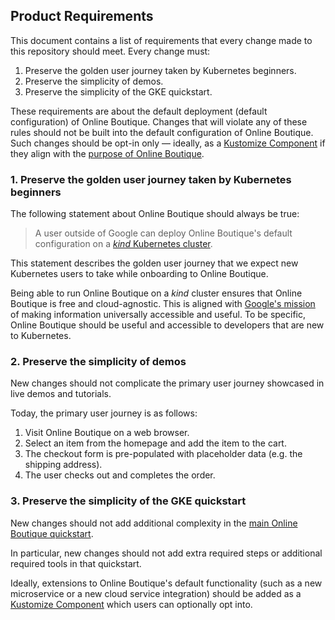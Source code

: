 ## Product Requirements

This document contains a list of requirements that every change made to this repository should meet.
Every change must:
1. Preserve the golden user journey taken by Kubernetes beginners.
1. Preserve the simplicity of demos.
1. Preserve the simplicity of the GKE quickstart.

These requirements are about the default deployment (default configuration) of Online Boutique.
Changes that will violate any of these rules should not be built into the default configuration of Online Boutique.
Such changes should be opt-in only — ideally, as a [Kustomize Component](https://github.com/GoogleCloudPlatform/microservices-demo/tree/main/kustomize) if they align with the [purpose of Online Boutique](/docs/purpose.md).

### 1. Preserve the golden user journey taken by Kubernetes beginners

The following statement about Online Boutique should always be true:

> A user outside of Google can deploy Online Boutique's default configuration on a [_kind_ Kubernetes cluster](https://kind.sigs.k8s.io/).

This statement describes the golden user journey that we expect new Kubernetes users to take while onboarding to Online Boutique.

Being able to run Online Boutique on a _kind_ cluster ensures that Online Boutique is free and cloud-agnostic. This is aligned with [Google's mission](https://about.google/) of making information universally accessible and useful. To be specific, Online Boutique should be useful and accessible to developers that are new to Kubernetes.

### 2. Preserve the simplicity of demos

New changes should not complicate the primary user journey showcased in live demos and tutorials.

Today, the primary user journey is as follows:
1. Visit Online Boutique on a web browser.
2. Select an item from the homepage and add the item to the cart.
3. The checkout form is pre-populated with placeholder data (e.g. the shipping address).
4. The user checks out and completes the order.

### 3. Preserve the simplicity of the GKE quickstart

New changes should not add additional complexity in the [main Online Boutique quickstart](https://github.com/GoogleCloudPlatform/microservices-demo#quickstart-gke).

In particular, new changes should not add extra required steps or additional required tools in that quickstart.

Ideally, extensions to Online Boutique's default functionality (such as a new microservice or a new cloud service integration) should be added as a [Kustomize Component](https://github.com/GoogleCloudPlatform/microservices-demo/tree/main/kustomize/components) which users can optionally opt into.







